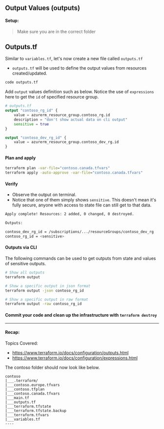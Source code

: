 ## Output Values (outputs)

#### Setup:
> Make sure you are in the correct folder



## Outputs.tf

Similar to `variables.tf`, let's now create a new file called `outputs.tf`

* `outputs.tf` will be used to define the output values from resources created/updated.

```bash
code outputs.tf
```
Add `output` values definition such as below. Notice the use of `expressions` here to get the `id` of specified resource group.

```terraform
# outputs.tf
output "contoso_rg_id" {
    value = azurerm_resource_group.contoso_rg.id
    description = "don't show actual data on cli output"
    sensitive = true
}

output "contoso_dev_rg_id" {    
    value = azurerm_resource_group.contoso_dev_rg.id
}
```

#### Plan and apply

```bash
terraform plan -var-file="contoso.canada.tfvars"
terraform apply -auto-approve -var-file="contoso.canada.tfvars"
```

#### Verify

* Observe the output on terminal.
* Notice that one of them simply shows `sensitive`. This doesn't mean it's fully secure, anyone with access to state file can still get to that data.

```bash
Apply complete! Resources: 2 added, 0 changed, 0 destroyed.

Outputs:

contoso_dev_rg_id = /subscriptions/.../resourceGroups/contoso_dev_rg
contoso_rg_id = <sensitive>
```

#### Outputs via CLI

The following commands can be used to get outputs from state and values of sensitive outputs.

```bash
# Show all outputs
terraform output
```

```bash
# Show a specific output in json format
terraform output -json contoso_rg_id
```

```bash
# Show a specific output in raw format
terraform output -raw contoso_rg_id
```

#### Commit your code and clean up the infrastructure with `terraform destroy`

----

#### Recap:

Topics Covered: 
* https://www.terraform.io/docs/configuration/outputs.html
* https://www.terraform.io/docs/configuration/expressions.html

The contoso folder should now look like below.

```
contoso
|___.terraform/ 
|___contoso.europe.tfvars
|___contoso.tfplan
|___contoso.canada.tfvars
|___main.tf
|___outputs.tf
|___terraform.tfstate
|___terraform.tfstate.backup
|___terraform.tfvars
|___variables.tf
----